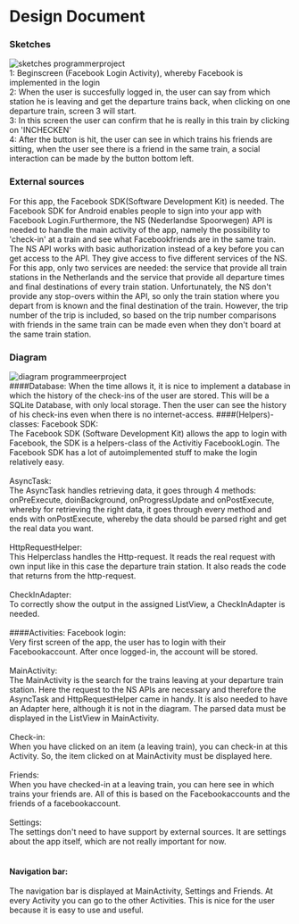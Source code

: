 # Design Document

### Sketches
![sketches programmerproject](https://cloud.githubusercontent.com/assets/18394953/15800449/4157e3a6-2a7a-11e6-8762-942068a1fc63.jpg)
<br>
1: Beginscreen (Facebook Login Activity), whereby Facebook is implemented in the login<br>
2: When the user is succesfully logged in, the user can say from which station he is leaving and get the departure trains back, when clicking on one departure train, screen 3 will start.<br>
3: In this screen the user can confirm that he is really in this train by clicking on 'INCHECKEN'<br>
4: After the button is hit, the user can see in which trains his friends are sitting, when the user see there is a friend in the same train, a social interaction can be made by the button bottom left.<br>
### External sources
For this app, the Facebook SDK(Software Development Kit) is needed. The Facebook SDK for Android enables people to sign into your app with Facebook Login.Furthermore, the NS (Nederlandse Spoorwegen) API is needed to handle the main activity of the app, namely the possibility to 'check-in' at a train and see what Facebookfriends are in the same train.
The NS API works with basic authorization instead of a key before you can get access to the API. They give access to five different services of the NS. For this app, only two services are needed: the service that provide all train stations in the Netherlands and the service that provide all departure times and final destinations of every train station.
Unfortunately, the NS don't provide any stop-overs within the API, so only the train station where you depart from is known and the final destination of the train. However, the trip number of the trip is included, so based on the trip number comparisons with friends in the same train can be made even when they don't board at the same train station.

### Diagram
![diagram programmeerproject](https://cloud.githubusercontent.com/assets/18394953/15799812/a6d8850c-2a69-11e6-9107-4ad77e6da581.png)<br>
####Database:
When the time allows it, it is nice to implement a database in which the history of the check-ins of the user are stored. This will be a SQLite Database, with only local storage. Then the user can see the history of his check-ins even when there is no internet-access.
####(Helpers)-classes:
Facebook SDK:<br>
The Facebook SDK (Software Development Kit) allows the app to login with Facebook, the SDK is a helpers-class of the Activitiy FacebookLogin. The Facebook SDK has a lot of autoimplemented stuff to make the login relatively easy.<br><br>
AsyncTask:<br>
The AsyncTask handles retrieving data, it goes through 4 methods: onPreExecute, doinBackground, onProgressUpdate and onPostExecute, whereby for retrieving the right data, it goes through every method and ends with onPostExecute, whereby the data should be parsed right and get the real data you want.<br><br>
HttpRequestHelper:<br>
This Helperclass handles the Http-request. It reads the real request with own input like in this case the departure train station. It also reads the code that returns from the http-request.<br><br>
CheckInAdapter:<br>
To correctly show the output in the assigned ListView, a CheckInAdapter is needed. <br><br>
####Activities:
Facebook login: <br>
Very first screen of the app, the user has to login with their Facebookaccount. After once logged-in, the account will be stored.<br><br>
MainActivity:<br>
The MainActivity is the search for the trains leaving at your departure train station. Here the request to the NS APIs are necessary and therefore the AsyncTask and HttpRequestHelper came in handy. It is also needed to have an Adapter here, although it is not in the diagram. The parsed data must be displayed in the ListView in MainActivity.<br><br>
Check-in:<br>
When you have clicked on an item (a leaving train), you can check-in at this Activity. So, the item clicked on at MainActivity must be displayed here.<br><br>
Friends:<br>
When you have checked-in at a leaving train, you can here see in which trains your friends are. All of this is based on the Facebookaccounts and the friends of a facebookaccount.<br><br>
Settings:<br>
The settings don't need to have support by external sources. It are settings about the app itself, which are not really important for now.<br><br>
#### Navigation bar: <br>
The navigation bar is displayed at MainActivity, Settings and Friends. At every Activity you can go to the other Activities. This is nice for the user because it is easy to use and useful.
